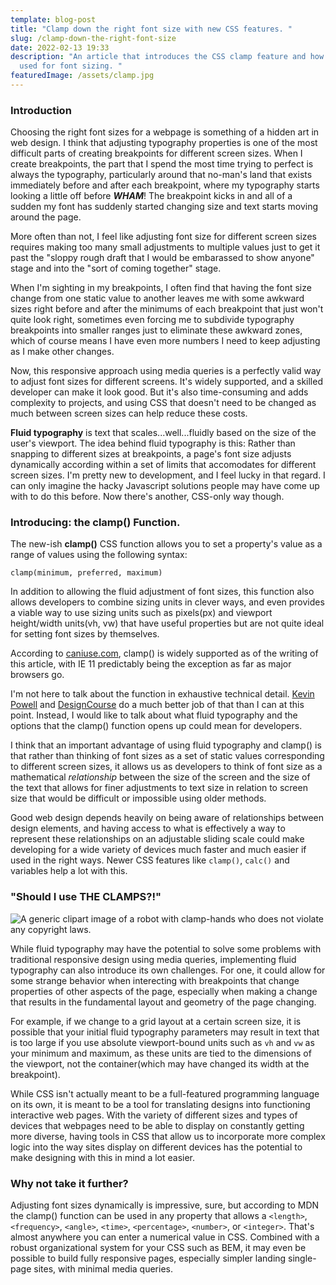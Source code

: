 ```yaml
---
template: blog-post
title: "Clamp down the right font size with new CSS features. "
slug: /clamp-down-the-right-font-size
date: 2022-02-13 19:33
description: "An article that introduces the CSS clamp feature and how it can be
  used for font sizing. "
featuredImage: /assets/clamp.jpg
---
```

### Introduction

Choosing the right font sizes for a webpage is something of a hidden art in web design. I think that adjusting typography properties is one of the most difficult parts of creating breakpoints for different screen sizes. When I create breakpoints, the part that I spend the most time trying to perfect is always the typography, particularly around that no-man's land that exists immediately before and after each breakpoint, where my typography starts looking a little off before ***WHAM***! The breakpoint kicks in and all of a sudden my font has suddenly started changing size and text starts moving around the page.

More often than not, I feel like adjusting font size for different screen sizes requires making too many small adjustments to multiple values just to get it past the "sloppy rough draft that I would be embarassed to show anyone" stage and into the "sort of coming together" stage.

When I'm sighting in my breakpoints, I often find that having the font size change from one static value to another leaves me with some awkward sizes right before and after the minimums of each breakpoint that just won't quite look right, sometimes even forcing me to subdivide typography breakpoints into smaller ranges just to eliminate these awkward zones, which of course means I have even more numbers I need to keep adjusting as I make other changes.

Now, this responsive approach using media queries is a perfectly valid way to adjust font sizes for different screens. It's widely supported, and a skilled developer can make it look good. But it's also time-consuming and adds complexity to projects, and using CSS that doesn't need to be changed as much between screen sizes can help reduce these costs.

**Fluid typography** is text that scales...well...fluidly based on the size of the user's viewport. The idea behind fluid typography is this: Rather than snapping to different sizes at breakpoints, a page's font size adjusts dynamically according within a set of limits that accomodates for different screen sizes. I'm pretty new to development, and I feel lucky in that regard. I can only imagine the hacky Javascript solutions people may have come up with to do this before. Now there's another, CSS-only way though.

### Introducing: the clamp() Function.

The new-ish **clamp()** CSS function allows you to set a property's value as a range of values using the following syntax:

`clamp(minimum, preferred, maximum)`

In addition to allowing the fluid adjustment of font sizes, this function also allows developers to combine sizing units in clever ways, and even provides a viable way to use sizing units such as pixels(px) and viewport height/width units(vh, vw) that have useful properties but are not quite ideal for setting font sizes by themselves.

According to [caniuse.com](https://caniuse.com/?search=clamp), clamp() is widely supported as of the writing of this article, with IE 11 predictably being the exception as far as major browsers go.

I'm not here to talk about the function in exhaustive technical detail. [Kevin Powell](https://www.youtube.com/watch?v=wARbgs5Fmuw) and [DesignCourse](https://www.youtube.com/watch?v=dg488RrpNTc) do a much better job of that than I can at this point. Instead, I would like to talk about what fluid typography and the options that the clamp() function opens up could mean for developers.

I think that an important advantage of using fluid typography and clamp() is that rather than thinking of font sizes as a set of static values corresponding to different screen sizes, it allows us as developers to think of font size as a mathematical *relationship* between the size of the screen and the size of the text that allows for finer adjustments to text size in relation to screen size that would be difficult or impossible using older methods.

Good web design depends heavily on being aware of relationships between design elements, and having access to what is effectively a way to represent these relationships on an adjustable sliding scale could make developing for a wide variety of devices much faster and much easier if used in the right ways. Newer CSS features like `clamp()`, `calc()` and variables help a lot with this.

### "Should I use THE CLAMPS?!"

![A generic clipart image of a robot with clamp-hands who does not violate any copyright laws. ](/assets/robot.png)

While fluid typography may have the potential to solve some problems with traditional responsive design using media queries, implementing fluid typography can also introduce its own challenges. For one, it could allow for some strange behavior when interecting with breakpoints that change properties of other aspects of the page, especially when making a change that results in the fundamental layout and geometry of the page changing.

For example, if we change to a grid layout at a certain screen size, it is possible that your initial fluid typography parameters may result in text that is too large if you use absolute viewport-bound units such as `vh` and `vw` as your minimum and maximum, as these units are tied to the dimensions of the viewport, not the container(which may have changed its width at the breakpoint).

While CSS isn't actually meant to be a full-featured programming language on its own, it is meant to be a tool for translating designs into functioning interactive web pages. With the variety of different sizes and types of devices that webpages need to be able to display on constantly getting more diverse, having tools in CSS that allow us to incorporate more complex logic into the way sites display on different devices has the potential to make designing with this in mind a lot easier.

### Why not take it further?

Adjusting font sizes dynamically is impressive, sure, but according to MDN the clamp() function can be used in any property that allows a `<length>`, `<frequency>`, `<angle>`, `<time>`, `<percentage>`, `<number>`, or `<integer>`. That's almost anywhere you can enter a numerical value in CSS. Combined with a robust organizational system for your CSS such as BEM, it may even be possible to build fully responsive pages, especially simpler landing single-page sites, with minimal media queries.